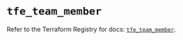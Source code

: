 # `tfe_team_member`

Refer to the Terraform Registry for docs: [`tfe_team_member`](https://registry.terraform.io/providers/hashicorp/tfe/0.63.0/docs/resources/team_member).
